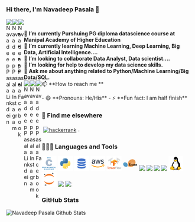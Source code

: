 ### Hi there, I'm Navadeep Pasala 👋

<a href="https://www.linkedin.com/in/navadeep-pasala-1280b0145/">
  <img align="left" alt="Navadeep Pasala Linkdein" width="16px" src="https://cdn.jsdelivr.net/npm/simple-icons@v3/icons/linkedin.svg" />
</a>
<a href="https://www.instagram.com/navadeep_pasala/">
  <img align="left" alt="Navadeep Pasala Instagram" width="16px" src="https://cdn.jsdelivr.net/npm/simple-icons@v3/icons/instagram.svg" />
</a>
<a href="https://www.facebook.com/navadeeppasala/">
  <img align="left" alt="Navadeep Pasala Facebook" width="16px" src="https://cdn.jsdelivr.net/npm/simple-icons@v3/icons/facebook.svg" />
</a>
<br>

- 🔭 **I’m currently Purshuing PG diploma datascience course at Manipal Academy of Higher Education**
- 🌱 **I’m currently learning Machine Learning, Deep Learning, Big Data, Artificial Intelligence....**
- 👯 **I’m looking to collaborate Data Analyst, Data scientist....**
- 🤔 **I’m looking for help to develop my data science skills.**
- 💬 **Ask me about anything related to Python/Machine Learning/Big Data/SQL.**
- 📫 **How to reach me ** <a href="https://www.linkedin.com/in/navadeep-pasala-1280b0145/">
  <img align="left" alt="Navadeep Pasala Linkdein" width="16px" src="https://cdn.jsdelivr.net/npm/simple-icons@v3/icons/linkedin.svg" />
</a> <a href="https://www.instagram.com/navadeep_pasala/">
  <img align="left" alt="Navadeep Pasala Instagram" width="16px" src="https://cdn.jsdelivr.net/npm/simple-icons@v3/icons/instagram.svg" />
</a> <a href="https://www.facebook.com/navadeeppasala/">
  <img align="left" alt="Navadeep Pasala Facebook" width="16px" src="https://cdn.jsdelivr.net/npm/simple-icons@v3/icons/facebook.svg" />
</a>
- 😄 **Pronouns: He/His**
- ⚡ **Fun fact: I am half finish**

### 📢 Find me elsewhere
<a href="https://www.hackerrank.com/pnavadeep1997">
    <img src="https://img.shields.io/badge/-hackerrank-gray?style=for-the-badge&labelColor=black&logo=hackerrank&logoColor=61DBFB)" alt="hackerrank" style="vertical-align:top; margin:4px">
  </a>&nbsp;&nbsp;&nbsp;
  
### 👨🏻‍💻 Languages and Tools <br />
  <code><img height="40" src="https://raw.githubusercontent.com/github/explore/80688e429a7d4ef2fca1e82350fe8e3517d3494d/topics/c/c.png"></code>
  <code><img height="40" src="https://raw.githubusercontent.com/github/explore/80688e429a7d4ef2fca1e82350fe8e3517d3494d/topics/python/python.png"></code>
  <code><img height="40" src="https://raw.githubusercontent.com/github/explore/80688e429a7d4ef2fca1e82350fe8e3517d3494d/topics/sql/sql.png"></code>
  <code><img height="40" src="https://raw.githubusercontent.com/github/explore/80688e429a7d4ef2fca1e82350fe8e3517d3494d/topics/aws/aws.png"></code>
  <code><img height="40" src="https://raw.githubusercontent.com/github/explore/80688e429a7d4ef2fca1e82350fe8e3517d3494d/topics/tensorflow/tensorflow.png"></code>
  <code><img height="40" src="https://raw.githubusercontent.com/github/explore/80688e429a7d4ef2fca1e82350fe8e3517d3494d/topics/scikit-learn/scikit-learn.png"></code>
  <code><img height="40" src="https://i2.wp.com/zappysys.com/blog/wp-content/uploads/2018/06/tableau-integration-logo.png"></code>
  <code><img height="40" src="https://encrypted-tbn0.gstatic.com/images?q=tbn%3AANd9GcSc2CTlEghMHiiw15cILGvhONqY8TF3I_wGZA&usqp=CAU"></code>
  <code><img height="40" src="https://upload.wikimedia.org/wikipedia/commons/b/bb/Apache_Hive_logo.svg"></code>
  <code><img height="40" src="https://seekvectorlogo.com/wp-content/uploads/2018/12/apache-spark-vector-logo-small.png"></code>
  <code><img height="40" src="https://raw.githubusercontent.com/github/explore/80688e429a7d4ef2fca1e82350fe8e3517d3494d/topics/linux/linux.png"></code>
  <code><img height="40" src="https://raw.githubusercontent.com/github/explore/80688e429a7d4ef2fca1e82350fe8e3517d3494d/topics/jupyter-notebook/jupyter-notebook.png"></code>
  <code><img height="40" src="https://upload.wikimedia.org/wikipedia/commons/thumb/c/cd/Visual_Studio_2017_Logo.svg/1200px-Visual_Studio_2017_Logo.svg.png"></code>
  <code><img height="40" src="https://colab.research.google.com/img/colab_favicon_256px.png"></code>
  
### GitHub Stats
</p>  
<img align = "left" alt = "Navadeep Pasala Github Stats" src="https://github-readme-stats.vercel.app/api?username=navadeeppasala&theme=algolia&show_icons=true" />

